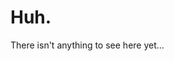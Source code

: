 <!DOCTYPE html>
<html>
<body>
<h1>Huh.</h1>
<p>There isn't anything to see here yet...</p>
</body>
</html>
